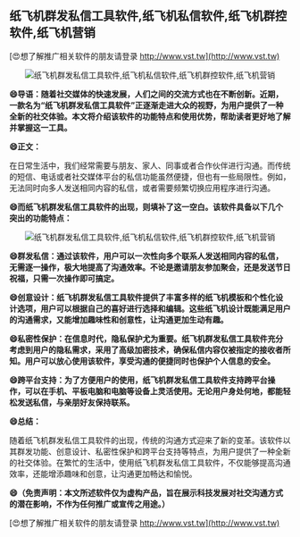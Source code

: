 ## **纸飞机群发私信工具软件,纸飞机私信软件,纸飞机群控软件,纸飞机营销**

[😍想了解推广相关软件的朋友请登录 http://www.vst.tw](http://www.vst.tw)

 <center><img src="https://vst.tw/MP4/tuiguang/png/5.png" alt="纸飞机群发私信工具软件,纸飞机私信软件,纸飞机群控软件,纸飞机营销"></center>

**😄导语：随着社交媒体的快速发展，人们之间的交流方式也在不断创新。近期，一款名为“纸飞机群发私信工具软件”正逐渐走进大众的视野，为用户提供了一种全新的社交体验。本文将介绍该软件的功能特点和使用优势，帮助读者更好地了解并掌握这一工具。**

**😄正文：**

在日常生活中，我们经常需要与朋友、家人、同事或者合作伙伴进行沟通。而传统的短信、电话或者社交媒体平台的私信功能虽然便捷，但也有一些局限性。例如，无法同时向多人发送相同内容的私信，或者需要频繁切换应用程序进行沟通。

**😄而纸飞机群发私信工具软件的出现，则填补了这一空白。该软件具备以下几个突出的功能特点：**

 <center><img src="https://vst.tw/MP4/tuiguang/png/6.png" alt="纸飞机群发私信工具软件,纸飞机私信软件,纸飞机群控软件,纸飞机营销"></center>

**😄群发私信：通过该软件，用户可以一次性向多个联系人发送相同内容的私信，无需逐一操作，极大地提高了沟通效率。不论是邀请朋友参加聚会，还是发送节日祝福，只需一次操作即可搞定。**

**😄创意设计：纸飞机群发私信工具软件提供了丰富多样的纸飞机模板和个性化设计选项，用户可以根据自己的喜好进行选择和编辑。这些纸飞机设计既能满足用户的沟通需求，又能增加趣味性和创意性，让沟通更加生动有趣。**

**😄私密性保护：在信息时代，隐私保护尤为重要。纸飞机群发私信工具软件充分考虑到用户的隐私需求，采用了高级加密技术，确保私信内容仅被指定的接收者所知。用户可以放心使用该软件，享受沟通的便捷同时也保护个人信息的安全。**

**😄跨平台支持：为了方便用户的使用，纸飞机群发私信工具软件支持跨平台操作，可以在手机、平板电脑和电脑等设备上灵活使用。无论用户身处何地，都能轻松发送私信，与亲朋好友保持联系。**

**😄总结：**

随着纸飞机群发私信工具软件的出现，传统的沟通方式迎来了新的变革。该软件以其群发功能、创意设计、私密性保护和跨平台支持等特点，为用户提供了一种全新的社交体验。在繁忙的生活中，使用纸飞机群发私信工具软件，不仅能够提高沟通效率，还能增添趣味和创意，让沟通更加畅达和愉悦。

**😄（免责声明：本文所述软件仅为虚构产品，旨在展示科技发展对社交沟通方式的潜在影响，不作为任何推广或宣传之用途。）**

[😍想了解推广相关软件的朋友请登录 http://www.vst.tw](http://www.vst.tw)



